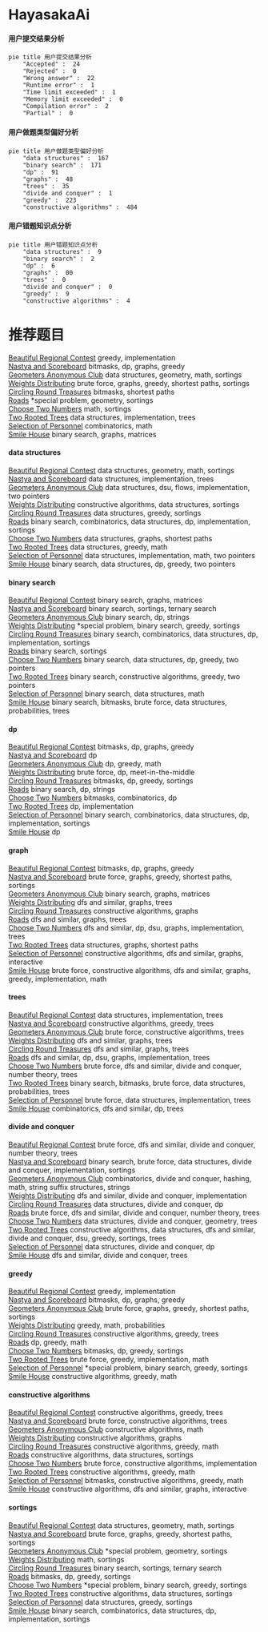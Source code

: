 # HayasakaAi
<!-- tabs:start -->
#### **用户提交结果分析**

```mermaid
pie title 用户提交结果分析
    "Accepted" :  24
    "Rejected" :  0
    "Wrong answer" :  22
    "Runtime error" :  1
    "Time limit exceeded" :  1
    "Memory limit exceeded" :  0
    "Compilation error" :  2
    "Partial" :  0
```
#### **用户做题类型偏好分析**

```mermaid
pie title 用户做题类型偏好分析
    "data structures" :  167
    "binary search" :  171
    "dp" :  91
    "graphs" :  48
    "trees" :  35
    "divide and conquer" :  1
    "greedy" :  223
    "constructive algorithms" :  484
```
#### **用户错题知识点分析**

```mermaid
pie title 用户错题知识点分析
    "data structures" :  9
    "binary search" :  2
    "dp" :  6
    "graphs" :  00
    "trees" :  0
    "divide and conquer" :  0
    "greedy" :  9
    "constructive algorithms" :  4
```
<!-- tabs:end -->
# 推荐题目
[Beautiful Regional Contest](http://codeforces.com/problemset/problem/1264/A)		greedy,
                        implementation		  
[Nastya and Scoreboard](http://codeforces.com/problemset/problem/1340/B)		bitmasks,
                        dp,
                        graphs,
                        greedy		  
[Geometers Anonymous Club](http://codeforces.com/problemset/problem/1195/F)		data structures,
                        geometry,
                        math,
                        sortings		  
[Weights Distributing](http://codeforces.com/problemset/problem/1343/E)		brute force,
                        graphs,
                        greedy,
                        shortest paths,
                        sortings		  
[Circling Round Treasures](http://codeforces.com/problemset/problem/375/C)		bitmasks,
                        shortest paths		  
[Roads](http://codeforces.com/problemset/problem/1402/B)		*special problem,
                        geometry,
                        sortings		  
[Choose Two Numbers](http://codeforces.com/problemset/problem/1206/A)		math,
                        sortings		  
[Two Rooted Trees](http://codeforces.com/problemset/problem/403/E)		data structures,
                        implementation,
                        trees		  
[Selection of Personnel](http://codeforces.com/problemset/problem/630/F)		combinatorics,
                        math		  
[Smile House](http://codeforces.com/problemset/problem/147/B)		binary search,
                        graphs,
                        matrices		  
<!-- tabs:start -->
#### **data structures**
[Beautiful Regional Contest](http://codeforces.com/problemset/problem/1195/F)		data structures,
                        geometry,
                        math,
                        sortings		  
[Nastya and Scoreboard](http://codeforces.com/problemset/problem/403/E)		data structures,
                        implementation,
                        trees		  
[Geometers Anonymous Club](http://codeforces.com/problemset/problem/899/E)		data structures,
                        dsu,
                        flows,
                        implementation,
                        two pointers		  
[Weights Distributing](http://codeforces.com/problemset/problem/1353/D)		constructive algorithms,
                        data structures,
                        sortings		  
[Circling Round Treasures](https://codeforces.com/contest/1314/problem/A)		data structures,
                        greedy,
                        sortings		  
[Roads](http://codeforces.com/problemset/problem/1284/B)		binary search,
                        combinatorics,
                        data structures,
                        dp,
                        implementation,
                        sortings		  
[Choose Two Numbers](http://codeforces.com/problemset/problem/786/B)		data structures,
                        graphs,
                        shortest paths		  
[Two Rooted Trees](http://codeforces.com/problemset/problem/1492/B)		data structures,
                        greedy,
                        math		  
[Selection of Personnel](http://codeforces.com/problemset/problem/86/D)		data structures,
                        implementation,
                        math,
                        two pointers		  
[Smile House](http://codeforces.com/problemset/problem/1492/C)		binary search,
                        data structures,
                        dp,
                        greedy,
                        two pointers		  
#### **binary search**
[Beautiful Regional Contest](http://codeforces.com/problemset/problem/147/B)		binary search,
                        graphs,
                        matrices		  
[Nastya and Scoreboard](http://codeforces.com/problemset/problem/865/B)		binary search,
                        sortings,
                        ternary search		  
[Geometers Anonymous Club](http://codeforces.com/problemset/problem/1310/C)		binary search,
                        dp,
                        strings		  
[Weights Distributing](http://codeforces.com/problemset/problem/1297/D)		*special problem,
                        binary search,
                        greedy,
                        sortings		  
[Circling Round Treasures](http://codeforces.com/problemset/problem/1284/B)		binary search,
                        combinatorics,
                        data structures,
                        dp,
                        implementation,
                        sortings		  
[Roads](http://codeforces.com/problemset/problem/1119/D)		binary search,
                        sortings		  
[Choose Two Numbers](http://codeforces.com/problemset/problem/1492/C)		binary search,
                        data structures,
                        dp,
                        greedy,
                        two pointers		  
[Two Rooted Trees](http://codeforces.com/problemset/problem/1463/D)		binary search,
                        constructive algorithms,
                        greedy,
                        two pointers		  
[Selection of Personnel](http://codeforces.com/problemset/problem/1490/G)		binary search,
                        data structures,
                        math		  
[Smile House](http://codeforces.com/problemset/problem/1479/D)		binary search,
                        bitmasks,
                        brute force,
                        data structures,
                        probabilities,
                        trees		  
#### **dp**
[Beautiful Regional Contest](http://codeforces.com/problemset/problem/1340/B)		bitmasks,
                        dp,
                        graphs,
                        greedy		  
[Nastya and Scoreboard](http://codeforces.com/problemset/problem/429/B)		dp		  
[Geometers Anonymous Club](http://codeforces.com/problemset/problem/321/D)		dp,
                        greedy,
                        math		  
[Weights Distributing](http://codeforces.com/problemset/problem/799/D)		brute force,
                        dp,
                        meet-in-the-middle		  
[Circling Round Treasures](http://codeforces.com/problemset/problem/417/D)		bitmasks,
                        dp,
                        greedy,
                        sortings		  
[Roads](http://codeforces.com/problemset/problem/1310/C)		binary search,
                        dp,
                        strings		  
[Choose Two Numbers](http://codeforces.com/problemset/problem/1185/G1)		bitmasks,
                        combinatorics,
                        dp		  
[Two Rooted Trees](http://codeforces.com/problemset/problem/1012/F)		dp,
                        implementation		  
[Selection of Personnel](http://codeforces.com/problemset/problem/1284/B)		binary search,
                        combinatorics,
                        data structures,
                        dp,
                        implementation,
                        sortings		  
[Smile House](http://codeforces.com/problemset/problem/41/D)		dp		  
#### **graph**
[Beautiful Regional Contest](http://codeforces.com/problemset/problem/1340/B)		bitmasks,
                        dp,
                        graphs,
                        greedy		  
[Nastya and Scoreboard](http://codeforces.com/problemset/problem/1343/E)		brute force,
                        graphs,
                        greedy,
                        shortest paths,
                        sortings		  
[Geometers Anonymous Club](http://codeforces.com/problemset/problem/147/B)		binary search,
                        graphs,
                        matrices		  
[Weights Distributing](http://codeforces.com/problemset/problem/115/A)		dfs and similar,
                        graphs,
                        trees		  
[Circling Round Treasures](http://codeforces.com/problemset/problem/1019/C)		constructive algorithms,
                        graphs		  
[Roads](http://codeforces.com/problemset/problem/1006/E)		dfs and similar,
                        graphs,
                        trees		  
[Choose Two Numbers](http://codeforces.com/problemset/problem/81/E)		dfs and similar,
                        dp,
                        dsu,
                        graphs,
                        implementation,
                        trees		  
[Two Rooted Trees](http://codeforces.com/problemset/problem/786/B)		data structures,
                        graphs,
                        shortest paths		  
[Selection of Personnel](http://codeforces.com/problemset/problem/811/D)		constructive algorithms,
                        dfs and similar,
                        graphs,
                        interactive		  
[Smile House](http://codeforces.com/problemset/problem/1487/C)		brute force,
                        constructive algorithms,
                        dfs and similar,
                        graphs,
                        greedy,
                        implementation,
                        math		  
#### **trees**
[Beautiful Regional Contest](http://codeforces.com/problemset/problem/403/E)		data structures,
                        implementation,
                        trees		  
[Nastya and Scoreboard](http://codeforces.com/problemset/problem/1283/F)		constructive algorithms,
                        greedy,
                        trees		  
[Geometers Anonymous Club](http://codeforces.com/problemset/problem/1311/E)		brute force,
                        constructive algorithms,
                        trees		  
[Weights Distributing](http://codeforces.com/problemset/problem/115/A)		dfs and similar,
                        graphs,
                        trees		  
[Circling Round Treasures](http://codeforces.com/problemset/problem/1006/E)		dfs and similar,
                        graphs,
                        trees		  
[Roads](http://codeforces.com/problemset/problem/81/E)		dfs and similar,
                        dp,
                        dsu,
                        graphs,
                        implementation,
                        trees		  
[Choose Two Numbers](http://codeforces.com/problemset/problem/1491/E)		brute force,
                        dfs and similar,
                        divide and conquer,
                        number theory,
                        trees		  
[Two Rooted Trees](http://codeforces.com/problemset/problem/1479/D)		binary search,
                        bitmasks,
                        brute force,
                        data structures,
                        probabilities,
                        trees		  
[Selection of Personnel](http://codeforces.com/problemset/problem/1511/C)		brute force,
                        data structures,
                        implementation,
                        trees		  
[Smile House](http://codeforces.com/problemset/problem/1499/F)		combinatorics,
                        dfs and similar,
                        dp,
                        trees		  
#### **divide and conquer**
[Beautiful Regional Contest](http://codeforces.com/problemset/problem/1491/E)		brute force,
                        dfs and similar,
                        divide and conquer,
                        number theory,
                        trees		  
[Nastya and Scoreboard](http://codeforces.com/problemset/problem/1461/D)		binary search,
                        brute force,
                        data structures,
                        divide and conquer,
                        implementation,
                        sortings		  
[Geometers Anonymous Club](http://codeforces.com/problemset/problem/1466/G)		combinatorics,
                        divide and conquer,
                        hashing,
                        math,
                        string suffix structures,
                        strings		  
[Weights Distributing](http://codeforces.com/problemset/problem/1490/D)		dfs and similar,
                        divide and conquer,
                        implementation		  
[Circling Round Treasures](https://codeforces.com/contest/1483/problem/C)		data structures,
                        divide and conquer,
                        dp		  
[Roads](http://codeforces.com/problemset/problem/1491/E)		brute force,
                        dfs and similar,
                        divide and conquer,
                        number theory,
                        trees		  
[Choose Two Numbers](http://codeforces.com/problemset/problem/1303/G)		data structures,
                        divide and conquer,
                        geometry,
                        trees		  
[Two Rooted Trees](http://codeforces.com/problemset/problem/1494/D)		constructive algorithms,
                        data structures,
                        dfs and similar,
                        divide and conquer,
                        dsu,
                        greedy,
                        sortings,
                        trees		  
[Selection of Personnel](http://codeforces.com/problemset/problem/1482/E)		data structures,
                        divide and conquer,
                        dp		  
[Smile House](http://codeforces.com/problemset/problem/566/C)		dfs and similar,
                        divide and conquer,
                        trees		  
#### **greedy**
[Beautiful Regional Contest](http://codeforces.com/problemset/problem/1264/A)		greedy,
                        implementation		  
[Nastya and Scoreboard](http://codeforces.com/problemset/problem/1340/B)		bitmasks,
                        dp,
                        graphs,
                        greedy		  
[Geometers Anonymous Club](http://codeforces.com/problemset/problem/1343/E)		brute force,
                        graphs,
                        greedy,
                        shortest paths,
                        sortings		  
[Weights Distributing](https://codeforces.com/contest/443/problem/D)		greedy,
                        math,
                        probabilities		  
[Circling Round Treasures](http://codeforces.com/problemset/problem/1283/F)		constructive algorithms,
                        greedy,
                        trees		  
[Roads](http://codeforces.com/problemset/problem/321/D)		dp,
                        greedy,
                        math		  
[Choose Two Numbers](http://codeforces.com/problemset/problem/417/D)		bitmasks,
                        dp,
                        greedy,
                        sortings		  
[Two Rooted Trees](http://codeforces.com/problemset/problem/547/A)		brute force,
                        greedy,
                        implementation,
                        math		  
[Selection of Personnel](http://codeforces.com/problemset/problem/1297/D)		*special problem,
                        binary search,
                        greedy,
                        sortings		  
[Smile House](http://codeforces.com/problemset/problem/1186/D)		constructive algorithms,
                        greedy,
                        math		  
#### **constructive algorithms**
[Beautiful Regional Contest](http://codeforces.com/problemset/problem/1283/F)		constructive algorithms,
                        greedy,
                        trees		  
[Nastya and Scoreboard](http://codeforces.com/problemset/problem/1311/E)		brute force,
                        constructive algorithms,
                        trees		  
[Geometers Anonymous Club](https://codeforces.com/contest/902/problem/D)		constructive algorithms,
                        math		  
[Weights Distributing](http://codeforces.com/problemset/problem/1019/C)		constructive algorithms,
                        graphs		  
[Circling Round Treasures](http://codeforces.com/problemset/problem/1186/D)		constructive algorithms,
                        greedy,
                        math		  
[Roads](http://codeforces.com/problemset/problem/1353/D)		constructive algorithms,
                        data structures,
                        sortings		  
[Choose Two Numbers](http://codeforces.com/problemset/problem/218/A)		brute force,
                        constructive algorithms,
                        implementation		  
[Two Rooted Trees](http://codeforces.com/problemset/problem/1367/C)		constructive algorithms,
                        greedy,
                        math		  
[Selection of Personnel](http://codeforces.com/problemset/problem/1492/D)		bitmasks,
                        constructive algorithms,
                        greedy,
                        math		  
[Smile House](http://codeforces.com/problemset/problem/811/D)		constructive algorithms,
                        dfs and similar,
                        graphs,
                        interactive		  
#### **sortings**
[Beautiful Regional Contest](http://codeforces.com/problemset/problem/1195/F)		data structures,
                        geometry,
                        math,
                        sortings		  
[Nastya and Scoreboard](http://codeforces.com/problemset/problem/1343/E)		brute force,
                        graphs,
                        greedy,
                        shortest paths,
                        sortings		  
[Geometers Anonymous Club](http://codeforces.com/problemset/problem/1402/B)		*special problem,
                        geometry,
                        sortings		  
[Weights Distributing](http://codeforces.com/problemset/problem/1206/A)		math,
                        sortings		  
[Circling Round Treasures](http://codeforces.com/problemset/problem/865/B)		binary search,
                        sortings,
                        ternary search		  
[Roads](http://codeforces.com/problemset/problem/417/D)		bitmasks,
                        dp,
                        greedy,
                        sortings		  
[Choose Two Numbers](http://codeforces.com/problemset/problem/1297/D)		*special problem,
                        binary search,
                        greedy,
                        sortings		  
[Two Rooted Trees](http://codeforces.com/problemset/problem/1353/D)		constructive algorithms,
                        data structures,
                        sortings		  
[Selection of Personnel](https://codeforces.com/contest/1314/problem/A)		data structures,
                        greedy,
                        sortings		  
[Smile House](http://codeforces.com/problemset/problem/1284/B)		binary search,
                        combinatorics,
                        data structures,
                        dp,
                        implementation,
                        sortings		  
<!-- tabs:end -->
